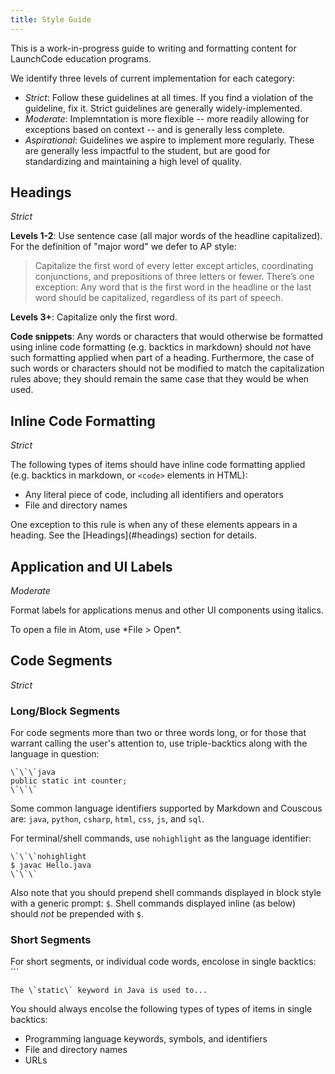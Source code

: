 ```yaml
---
title: Style Guide
---
```


This is a work-in-progress guide to writing and formatting content for LaunchCode education programs.

We identify three levels of current implementation for each category:

- *Strict*: Follow these guidelines at all times. If you find a violation of the guideline, fix it. Strict guidelines are generally widely-implemented.
- *Moderate*: Implemntation is more flexible -- more readily allowing for exceptions based on context -- and is generally less complete.
- *Aspirational*: Guidelines we aspire to implement more regularly. These are generally less impactful to the student, but are good for standardizing and maintaining a high level of quality.

## Headings

*Strict*

**Levels 1-2**: Use sentence case (all major words of the headline capitalized). For the definition of "major word" we defer to AP style:

> Capitalize the first word of every letter except articles, coordinating conjunctions, and prepositions of three letters or fewer. There’s one exception: Any word that is the first word in the headline or the last word should be capitalized, regardless of its part of speech.

**Levels 3+**: Capitalize only the first word.

**Code snippets**: Any words or characters that would otherwise be formatted using inline code formatting (e.g. backtics in markdown) should *not* have such formatting applied when part of a heading. Furthermore, the case of such words or characters should not be modified to match the capitalization rules above; they should remain the same case that they would be when used.

## Inline Code Formatting

*Strict*

The following types of items should have inline code formatting applied (e.g. backtics in markdown, or `<code>` elements in HTML):

- Any literal piece of code, including all identifiers and operators
- File and directory names

<aside class="aside-note" markdown="1">
One exception to this rule is when any of these elements appears in a heading. See the [Headings](#headings) section for details.
</aside>

## Application and UI Labels

*Moderate*

Format labels for applications menus and other UI components using italics.

<aside class="aside-example" markdown="1">
To open a file in Atom, use *File > Open*.
</aside>

## Code Segments

*Strict*

### Long/Block Segments

For code segments more than two or three words long, or for those that warrant calling the user's attention to, use triple-backtics along with the language in question:

```nohighlight
\`\`\`java
public static int counter;
\`\`\`
```

Some common language identifiers supported by Markdown and Couscous are: `java`, `python`, `csharp`, `html`, `css`, `js`, and `sql`.

For terminal/shell commands, use `nohighlight` as the language identifier:

```nohighlight
\`\`\`nohighlight
$ javac Hello.java
\`\`\`
```

Also note that you should prepend shell commands displayed in block style with a generic prompt: `$`. Shell commands displayed inline (as below) should _not_ be prepended with `$`.

### Short Segments

For short segments, or individual code words, encolose in single backtics: `\``

```nohighlight
The \`static\` keyword in Java is used to...
```

You should always encolse the following types of types of items in single backtics:

- Programming language keywords, symbols, and identifiers
- File and directory names
- URLs
